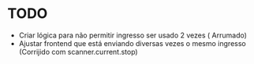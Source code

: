 # TODO
- Criar lógica para não permitir ingresso ser usado 2 vezes ( Arrumado)
- Ajustar frontend que está enviando diversas vezes o mesmo ingresso (Corrijido com scanner.current.stop)
